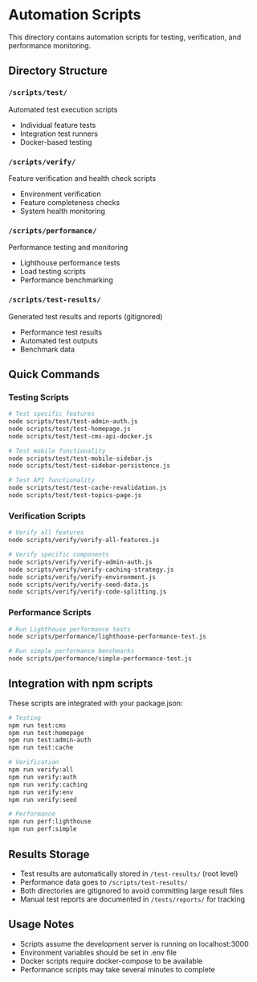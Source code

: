 # Automation Scripts

This directory contains automation scripts for testing, verification, and performance monitoring.

## Directory Structure

### `/scripts/test/`
Automated test execution scripts
- Individual feature tests
- Integration test runners
- Docker-based testing

### `/scripts/verify/`
Feature verification and health check scripts
- Environment verification
- Feature completeness checks
- System health monitoring

### `/scripts/performance/`
Performance testing and monitoring
- Lighthouse performance tests
- Load testing scripts
- Performance benchmarking

### `/scripts/test-results/`
Generated test results and reports (gitignored)
- Performance test results
- Automated test outputs
- Benchmark data

## Quick Commands

### Testing Scripts
```bash
# Test specific features
node scripts/test/test-admin-auth.js
node scripts/test/test-homepage.js
node scripts/test/test-cms-api-docker.js

# Test mobile functionality
node scripts/test/test-mobile-sidebar.js
node scripts/test/test-sidebar-persistence.js

# Test API functionality
node scripts/test/test-cache-revalidation.js
node scripts/test/test-topics-page.js
```

### Verification Scripts
```bash
# Verify all features
node scripts/verify/verify-all-features.js

# Verify specific components
node scripts/verify/verify-admin-auth.js
node scripts/verify/verify-caching-strategy.js
node scripts/verify/verify-environment.js
node scripts/verify/verify-seed-data.js
node scripts/verify/verify-code-splitting.js
```

### Performance Scripts
```bash
# Run Lighthouse performance tests
node scripts/performance/lighthouse-performance-test.js

# Run simple performance benchmarks
node scripts/performance/simple-performance-test.js
```

## Integration with npm scripts

These scripts are integrated with your package.json:

```bash
# Testing
npm run test:cms
npm run test:homepage
npm run test:admin-auth
npm run test:cache

# Verification
npm run verify:all
npm run verify:auth
npm run verify:caching
npm run verify:env
npm run verify:seed

# Performance
npm run perf:lighthouse
npm run perf:simple
```

## Results Storage

- Test results are automatically stored in `/test-results/` (root level)
- Performance data goes to `/scripts/test-results/` 
- Both directories are gitignored to avoid committing large result files
- Manual test reports are documented in `/tests/reports/` for tracking

## Usage Notes

- Scripts assume the development server is running on localhost:3000
- Environment variables should be set in .env file
- Docker scripts require docker-compose to be available
- Performance scripts may take several minutes to complete